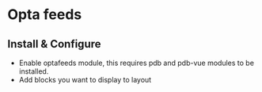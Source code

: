 # Opta feeds
## Install & Configure
- Enable optafeeds module, this requires pdb and pdb-vue modules to be installed.
- Add blocks you want to display to layout
